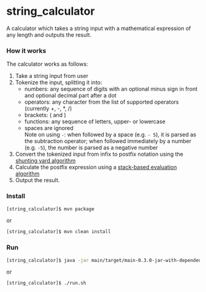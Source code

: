 # string_calculator
A calculator which takes a string input with a mathematical expression of any length and outputs the result.

### How it works

The calculator works as follows:
1. Take a string input from user
2. Tokenize the input, splitting it into:
    * numbers: any sequence of digits with an optional minus sign in front and optional decimal part after a dot
    * operators: any character from the list of supported operators (currently +, -, *, /)
    * brackets: ( and )
    * functions: any sequence of letters, upper- or lowercase
    * spaces are ignored  
    Note on using ```-```: when followed by a space (e.g. ```- 5```), it is parsed as the subtraction operator; when followed immediately by a number (e.g. ```-5```), the number is parsed as a negative number  
3. Convert the tokenized input from infix to postfix notation using the [shunting yard algorithm](https://en.wikipedia.org/wiki/Shunting-yard_algorithm)
4. Calculate the postfix expression using a [stack-based evaluation algorithm](https://en.wikipedia.org/wiki/Reverse_Polish_notation#Postfix_evaluation_algorithm)
5. Output the result.

### Install

```bash
[string_calculator]$ mvn package
```
or
```bash
[string_calculator]$ mvn clean install
```

### Run

```bash
[string_calculator]$ java -jar main/target/main-0.3.0-jar-with-dependencies.jar
```
or
```bash
[string_calculator]$ ./run.sh
```